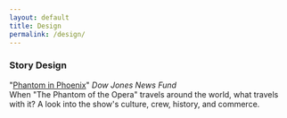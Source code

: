 ```yaml
---
layout: default
title: Design
permalink: /design/
---
```


### Story Design  

"[Phantom in Phoenix](http://djnf.atavist.com/)" *Dow Jones News Fund*  
When "The Phantom of the Opera" travels around the world, what travels with it? A look into the show's culture, crew, history, and commerce.  
